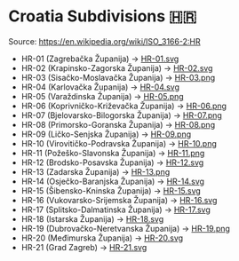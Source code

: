 # Croatia Subdivisions 🇭🇷

Source: https://en.wikipedia.org/wiki/ISO_3166-2:HR

* HR-01 (Zagrebačka Županija) -> [HR-01.svg](https://github.com/amckenna41/iso3166-flag-icons/blob/main/iso3166-2-icons/HR/HR-01.svg)
* HR-02 (Krapinsko-Zagorska Županija) -> [HR-02.svg](https://github.com/amckenna41/iso3166-flag-icons/blob/main/iso3166-2-icons/HR/HR-02.svg)
* HR-03 (Sisačko-Moslavačka Županija) -> [HR-03.png](https://github.com/amckenna41/iso3166-flag-icons/blob/main/iso3166-2-icons/HR/HR-03.png)
* HR-04 (Karlovačka Županija) -> [HR-04.svg](https://github.com/amckenna41/iso3166-flag-icons/blob/main/iso3166-2-icons/HR/HR-04.svg)
* HR-05 (Varaždinska Županija) -> [HR-05.png](https://github.com/amckenna41/iso3166-flag-icons/blob/main/iso3166-2-icons/HR/HR-05.png)
* HR-06 (Koprivničko-Križevačka Županija) -> [HR-06.png](https://github.com/amckenna41/iso3166-flag-icons/blob/main/iso3166-2-icons/HR/HR-06.png)
* HR-07 (Bjelovarsko-Bilogorska Županija) -> [HR-07.png](https://github.com/amckenna41/iso3166-flag-icons/blob/main/iso3166-2-icons/HR/HR-07.png)
* HR-08 (Primorsko-Goranska Županija) -> [HR-08.png](https://github.com/amckenna41/iso3166-flag-icons/blob/main/iso3166-2-icons/HR/HR-08.png)
* HR-09 (Ličko-Senjska Županija) -> [HR-09.png](https://github.com/amckenna41/iso3166-flag-icons/blob/main/iso3166-2-icons/HR/HR-09.png)
* HR-10 (Virovitičko-Podravska Županija) -> [HR-10.png](https://github.com/amckenna41/iso3166-flag-icons/blob/main/iso3166-2-icons/HR/HR-10.png)
* HR-11 (Požeško-Slavonska Županija) -> [HR-11.png](https://github.com/amckenna41/iso3166-flag-icons/blob/main/iso3166-2-icons/HR/HR-11.png)
* HR-12 (Brodsko-Posavska Županija) -> [HR-12.svg](https://github.com/amckenna41/iso3166-flag-icons/blob/main/iso3166-2-icons/HR/HR-12.svg)
* HR-13 (Zadarska Županija) -> [HR-13.png](https://github.com/amckenna41/iso3166-flag-icons/blob/main/iso3166-2-icons/HR/HR-13.png)
* HR-14 (Osječko-Baranjska Županija) -> [HR-14.svg](https://github.com/amckenna41/iso3166-flag-icons/blob/main/iso3166-2-icons/HR/HR-14.svg)
* HR-15 (Šibensko-Kninska Županija) -> [HR-15.svg](https://github.com/amckenna41/iso3166-flag-icons/blob/main/iso3166-2-icons/HR/HR-15.svg)
* HR-16 (Vukovarsko-Srijemska Županija) -> [HR-16.svg](https://github.com/amckenna41/iso3166-flag-icons/blob/main/iso3166-2-icons/HR/HR-16.svg)
* HR-17 (Splitsko-Dalmatinska Županija) -> [HR-17.svg](https://github.com/amckenna41/iso3166-flag-icons/blob/main/iso3166-2-icons/HR/HR-17.svg)
* HR-18 (Istarska Županija) -> [HR-18.svg](https://github.com/amckenna41/iso3166-flag-icons/blob/main/iso3166-2-icons/HR/HR-18.svg)
* HR-19 (Dubrovačko-Neretvanska Županija) -> [HR-19.png](https://github.com/amckenna41/iso3166-flag-icons/blob/main/iso3166-2-icons/HR/HR-19.png)
* HR-20 (Međimurska Županija) -> [HR-20.svg](https://github.com/amckenna41/iso3166-flag-icons/blob/main/iso3166-2-icons/HR/HR-20.svg)
* HR-21 (Grad Zagreb) -> [HR-21.svg](https://github.com/amckenna41/iso3166-flag-icons/blob/main/iso3166-2-icons/HR/HR-21.svg)
